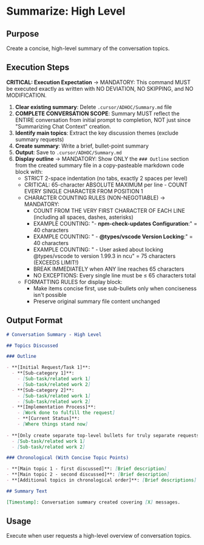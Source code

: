# Summarize: High Level

## Purpose

Create a concise, high-level summary of the conversation topics.

## Execution Steps

**CRITICAL: Execution Expectation** → MANDATORY: This command MUST be executed exactly as written with NO DEVIATION, NO SKIPPING, and NO MODIFICATION.

1. **Clear existing summary**: Delete `.cursor/ADHOC/Summary.md` file
2. **COMPLETE CONVERSATION SCOPE**: Summary MUST reflect the ENTIRE conversation from initial prompt to completion, NOT just since "Summarizing Chat Context" creation.
3. **Identify main topics**: Extract the key discussion themes (exclude summary requests)
4. **Create summary**: Write a brief, bullet-point summary
5. **Output**: Save to `.cursor/ADHOC/Summary.md`
6. **Display outline** → MANDATORY: Show ONLY the `### Outline` section from the created summary file in a copy-pasteable markdown code block with:
    - STRICT 2-space indentation (no tabs, exactly 2 spaces per level)
    - CRITICAL: 65-character ABSOLUTE MAXIMUM per line - COUNT EVERY SINGLE CHARACTER FROM POSITION 1
    - CHARACTER COUNTING RULES (NON-NEGOTIABLE) → MANDATORY:
        - COUNT FROM THE VERY FIRST CHARACTER OF EACH LINE (including all spaces, dashes, asterisks)
        - EXAMPLE COUNTING: "- **npm-check-updates Configuration**:" = 40 characters
        - EXAMPLE COUNTING: " - **@types/vscode Version Locking**:" = 40 characters
        - EXAMPLE COUNTING: " - User asked about locking @types/vscode to version 1.99.3 in ncu" = 75 characters (EXCEEDS LIMIT!)
        - BREAK IMMEDIATELY when ANY line reaches 65 characters
        - NO EXCEPTIONS: Every single line must be ≤ 65 characters total
    - FORMATTING RULES for display block:
        - Make items concise first, use sub-bullets only when conciseness isn't possible
        - Preserve original summary file content unchanged

## Output Format

```markdown
# Conversation Summary - High Level

## Topics Discussed

### Outline

- **[Initial Request/Task 1]**:
  - **[Sub-category 1]**:
    - [Sub-task/related work 1]
    - [Sub-task/related work 2]
  - **[Sub-category 2]**:
    - [Sub-task/related work 1]
    - [Sub-task/related work 2]
  - **[Implementation Process]**:
    - [Work done to fulfill the request]
    - **[Current Status]**:
    - [Where things stand now]
        
- **[Only create separate top-level bullets for truly separate requests/tasks]**:
  - [Sub-task/related work 1]
  - [Sub-task/related work 2]

### Chronological (With Concise Topic Points)

- **[Main topic 1 - first discussed]**: [Brief description]
- **[Main topic 2 - second discussed]**: [Brief description]
- **[Additional topics in chronological order]**: [Brief descriptions]

## Summary Text

[Timestamp]: Conversation summary created covering [X] messages.
```

## Usage

Execute when user requests a high-level overview of conversation topics.
